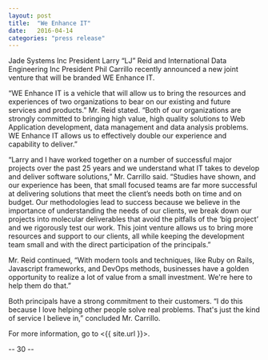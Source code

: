```yaml
---
layout: post
title:  "We Enhance IT"
date:   2016-04-14
categories: "press release"
---
```

Jade Systems Inc President Larry “LJ” Reid and International Data Engineering Inc President Phil Carrillo recently announced a new joint venture that will be branded WE Enhance IT.

“WE Enhance IT is a vehicle that will allow us to bring the resources and experiences of two organizations to bear on our existing and future services and products.”  Mr. Reid stated.  “Both of our organizations are strongly committed to bringing high value, high quality solutions to Web Application development, data management and data analysis problems.  WE Enhance IT allows us to effectively double our experience and capability to deliver.”

“Larry and I have worked together on a number of successful major projects over the past 25 years and we understand what IT takes to develop and deliver software solutions,”  Mr. Carrillo said.  “Studies have shown, and our experience has been, that small focused teams are far more successful at delivering solutions that meet the client’s needs both on time and on budget.  Our methodologies lead to success because we believe in the importance of understanding the needs of our clients, we break down our projects into molecular deliverables that avoid the pitfalls of the ‘big project’ and we rigorously test our work.  This joint venture allows us to bring more resources and support to our clients, all while keeping the development team small and with the direct participation of the principals.”

Mr. Reid continued, “With modern tools and techniques, like Ruby on Rails, Javascript frameworks, and DevOps methods, businesses have a golden opportunity to realize a lot of value from a small investment. We're here to help them do that.”

Both principals have a strong commitment to their customers. “I do this because I love helping other people solve real problems. That's just the kind of service I believe in,” concluded Mr. Carrillo.

For more information, go to <{{ site.url }}>.

-- 30 --
